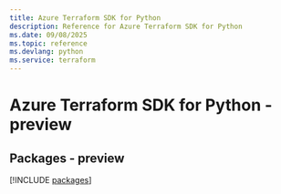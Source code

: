 ```yaml
---
title: Azure Terraform SDK for Python
description: Reference for Azure Terraform SDK for Python
ms.date: 09/08/2025
ms.topic: reference
ms.devlang: python
ms.service: terraform
---
```

# Azure Terraform SDK for Python - preview
## Packages - preview
[!INCLUDE [packages](terraform-index.md)]